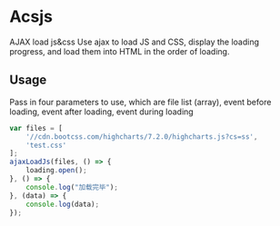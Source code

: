 # Acsjs
AJAX load js&amp;css
Use ajax to load JS and CSS, display the loading progress, and load them into HTML in the order of loading.

## Usage
Pass in four parameters to use, which are file list (array), event before loading, event after loading, event during loading
```javascript
var files = [
	'//cdn.bootcss.com/highcharts/7.2.0/highcharts.js?cs=ss',
	'test.css'
];
ajaxLoadJs(files, () => {
	loading.open();
}, () => {
	console.log("加载完毕");
}, (data) => {
	console.log(data);
});
```
